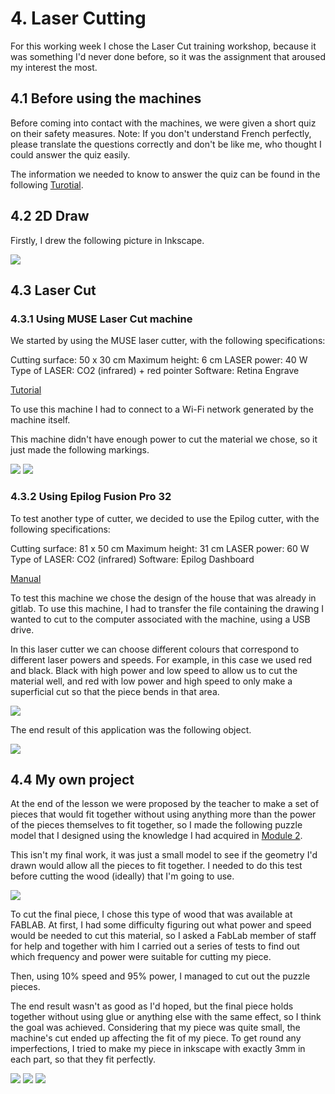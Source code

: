 # 4. Laser Cutting

For this working week I chose the Laser Cut training workshop, because it was something I'd never done before, so it was the assignment that aroused my interest the most.

## 4.1 Before using the machines

Before coming into contact with the machines, we were given a short quiz on their safety measures.
Note: If you don't understand French perfectly, please translate the questions correctly and don't be like me, who thought I could answer the quiz easily.

The information we needed to know to answer the quiz can be found in the following [Turotial](https://gitlab.com/fablab-ulb/enseignements/fabzero/laser-cut).

## 4.2 2D Draw

Firstly, I drew the following picture in Inkscape.

![](images/Rectangle.jpg)

## 4.3 Laser Cut

### 4.3.1  Using MUSE Laser Cut machine

We started by using the MUSE laser cutter, with the following specifications:

Cutting surface: 50 x 30 cm
Maximum height: 6 cm
LASER power: 40 W
Type of LASER: CO2 (infrared) + red pointer
Software: Retina Engrave

[Tutorial](https://www.youtube.com/playlist?list=PL_1I1UNQ4oGa0w55C772Y1mC6F4f3ZcG6)

To use this machine I had to connect to a Wi-Fi network generated by the machine itself.

This machine didn't have enough power to cut the material we chose, so it just made the following markings.

![](images/MUSE_cutting.jpg)
![](images/muse_final.jpg)

### 4.3.2 Using Epilog Fusion Pro 32

To test another type of cutter, we decided to use the Epilog cutter, with the following specifications:

Cutting surface: 81 x 50 cm
Maximum height: 31 cm
LASER power: 60 W
Type of LASER: CO2 (infrared)
Software: Epilog Dashboard

[Manual](https://gitlab.com/fablab-ulb/enseignements/fabzero/laser-cut/-/blob/main/Epilog.md)

To test this machine we chose the design of the house that was already in gitlab.
To use this machine, I had to transfer the file containing the drawing I wanted to cut to the computer associated with the machine, using a USB drive.

In this laser cutter we can choose different colours that correspond to different laser powers and speeds. For example, in this case we used red and black. Black with high power and low speed to allow us to cut the material well, and red with low power and high speed to only make a superficial cut so that the piece bends in that area.

![](images/cor.jpg)

The end result of this application was the following object.

![](images/final_epilog.jpg)

## 4.4 My own project

At the end of the lesson we were proposed by the teacher to make a set of pieces that would fit together without using anything more than the power of the pieces themselves to fit together, so I made the following puzzle model that I designed using the knowledge I had acquired in [Module 2](https://anapatricia-fernandes-fablab-ulb-enseignements-2-d18a5513a59a59.gitlab.io/fabzero-modules/module02/#13-my-project).

This isn't my final work, it was just a small model to see if the geometry I'd drawn would allow all the pieces to fit together. I needed to do this test before cutting the wood (ideally) that I'm going to use.

![](images/maqueta.jpg)

To cut the final piece, I chose this type of wood that was available at FABLAB. At first, I had some difficulty figuring out what power and speed would be needed to cut this material, so I asked a FabLab member of staff for help and together with him I carried out a series of tests to find out which frequency and power were suitable for cutting my piece.

Then, using 10% speed and 95% power, I managed to cut out the puzzle pieces.

The end result wasn't as good as I'd hoped, but the final piece holds together without using glue or anything else with the same effect, so I think the goal was achieved. Considering that my piece was quite small, the machine's cut ended up affecting the fit of my piece. To get round any imperfections, I tried to make my piece in inkscape with exactly 3mm in each part, so that they fit perfectly.

![](images/4.1.jpg)
![](images/4.2.jpg)
![](images/4.3.jpg)

